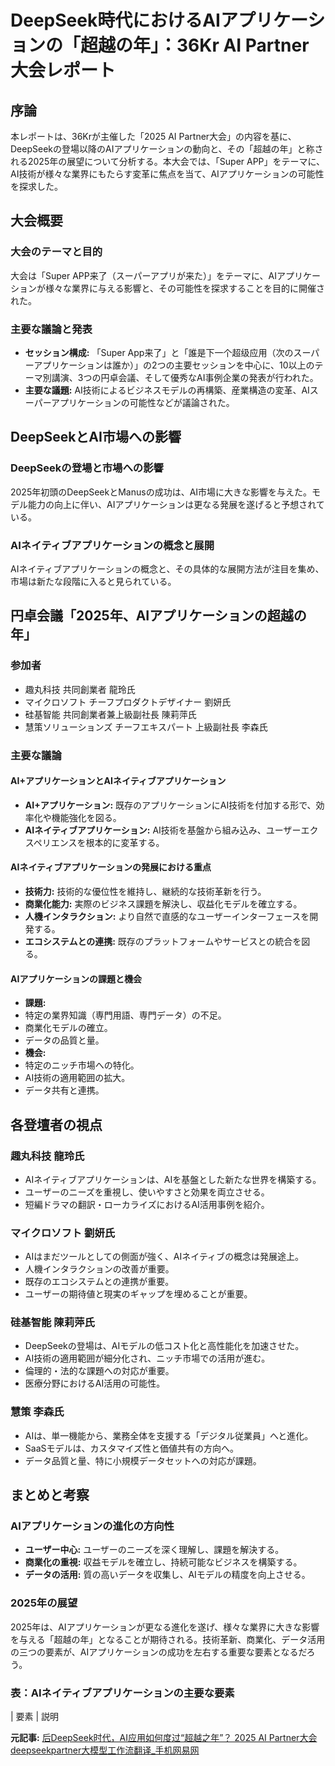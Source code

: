 # DeepSeek時代におけるAIアプリケーションの「超越の年」：36Kr AI Partner大会レポート

## 序論

本レポートは、36Krが主催した「2025 AI Partner大会」の内容を基に、DeepSeekの登場以降のAIアプリケーションの動向と、その「超越の年」と称される2025年の展望について分析する。本大会では、「Super APP」をテーマに、AI技術が様々な業界にもたらす変革に焦点を当て、AIアプリケーションの可能性を探求した。

## 大会概要

### 大会のテーマと目的

大会は「Super APP来了（スーパーアプリが来た）」をテーマに、AIアプリケーションが様々な業界に与える影響と、その可能性を探求することを目的に開催された。

### 主要な議論と発表

* **セッション構成:** 「Super App来了」と「誰是下一个超级应用（次のスーパーアプリケーションは誰か）」の2つの主要セッションを中心に、10以上のテーマ別講演、3つの円卓会議、そして優秀なAI事例企業の発表が行われた。
* **主要な議題:** AI技術によるビジネスモデルの再構築、産業構造の変革、AIスーパーアプリケーションの可能性などが議論された。

## DeepSeekとAI市場への影響

### DeepSeekの登場と市場への影響

2025年初頭のDeepSeekとManusの成功は、AI市場に大きな影響を与えた。モデル能力の向上に伴い、AIアプリケーションは更なる発展を遂げると予想されている。

### AIネイティブアプリケーションの概念と展開

AIネイティブアプリケーションの概念と、その具体的な展開方法が注目を集め、市場は新たな段階に入ると見られている。

## 円卓会議「2025年、AIアプリケーションの超越の年」

### 参加者

* 趣丸科技 共同創業者 龍玲氏
* マイクロソフト チーフプロダクトデザイナー 劉妍氏
* 硅基智能 共同創業者兼上級副社長 陳莉萍氏
* 慧策ソリューションズ チーフエキスパート 上級副社長 李森氏

### 主要な議論

#### AI+アプリケーションとAIネイティブアプリケーション

* **AI+アプリケーション:** 既存のアプリケーションにAI技術を付加する形で、効率化や機能強化を図る。
* **AIネイティブアプリケーション:** AI技術を基盤から組み込み、ユーザーエクスペリエンスを根本的に変革する。

#### AIネイティブアプリケーションの発展における重点

* **技術力:** 技術的な優位性を維持し、継続的な技術革新を行う。
* **商業化能力:** 実際のビジネス課題を解決し、収益化モデルを確立する。
* **人機インタラクション:** より自然で直感的なユーザーインターフェースを開発する。
* **エコシステムとの連携:** 既存のプラットフォームやサービスとの統合を図る。

#### AIアプリケーションの課題と機会

* **課題:**
 * 特定の業界知識（専門用語、専門データ）の不足。
 * 商業化モデルの確立。
 * データの品質と量。
* **機会:**
 * 特定のニッチ市場への特化。
 * AI技術の適用範囲の拡大。
 * データ共有と連携。

## 各登壇者の視点

### 趣丸科技 龍玲氏

* AIネイティブアプリケーションは、AIを基盤とした新たな世界を構築する。
* ユーザーのニーズを重視し、使いやすさと効果を両立させる。
* 短編ドラマの翻訳・ローカライズにおけるAI活用事例を紹介。

### マイクロソフト 劉妍氏

* AIはまだツールとしての側面が強く、AIネイティブの概念は発展途上。
* 人機インタラクションの改善が重要。
* 既存のエコシステムとの連携が重要。
* ユーザーの期待値と現実のギャップを埋めることが重要。

### 硅基智能 陳莉萍氏

* DeepSeekの登場は、AIモデルの低コスト化と高性能化を加速させた。
* AI技術の適用範囲が細分化され、ニッチ市場での活用が進む。
* 倫理的・法的な課題への対応が重要。
* 医療分野におけるAI活用の可能性。

### 慧策 李森氏

* AIは、単一機能から、業務全体を支援する「デジタル従業員」へと進化。
* SaaSモデルは、カスタマイズ性と価値共有の方向へ。
* データ品質と量、特に小規模データセットへの対応が課題。

## まとめと考察

### AIアプリケーションの進化の方向性

* **ユーザー中心:** ユーザーのニーズを深く理解し、課題を解決する。
* **商業化の重視:** 収益モデルを確立し、持続可能なビジネスを構築する。
* **データの活用:** 質の高いデータを収集し、AIモデルの精度を向上させる。

### 2025年の展望

2025年は、AIアプリケーションが更なる進化を遂げ、様々な業界に大きな影響を与える「超越の年」となることが期待される。技術革新、商業化、データ活用の三つの要素が、AIアプリケーションの成功を左右する重要な要素となるだろう。

### 表：AIネイティブアプリケーションの主要な要素

| 要素 | 説明 

**元記事:** [后DeepSeek时代，AI应用如何度过“超越之年”？ 2025 AI Partner大会deepseekpartner大模型工作流翻译_手机网易网](https://m.163.com/dy/article/JTOUTMRN05118DFD.html?spss=sps_sem)